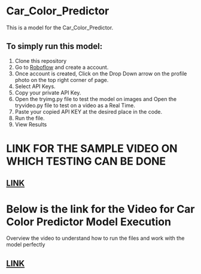 # Car_Color_Predictor

This is a model for the Car_Color_Predictor.

## To simply run this model:
1. Clone this repository
2. Go to [Roboflow](https://roboflow.com/) and create a account.
3. Once account is created, Click on the Drop Down arrow on the profile photo on the top right corner of page.
4. Select API Keys.
5. Copy your private API Key.
6. Open the tryimg.py file to test the model on images and Open the tryvideo.py file to test on a video as a Real Time.
7. Paste your copied API KEY at the desired place in the code.
8. Run the file.
9. View Results

# LINK FOR THE SAMPLE VIDEO ON WHICH TESTING CAN BE DONE

## [LINK](https://drive.google.com/drive/folders/1HSfy0FhyEKOxd7pKBW9ly_lOyzxMbl_8?usp=sharing)

# Below is the link for the Video for Car Color Predictor Model Execution

Overview the video to understand how to run the files and work with the model perfectly

## [LINK](https://drive.google.com/drive/folders/1DZh6OzKEAv2qEgQ81KX6luzlt0VyaU2v?usp=drive_link)
